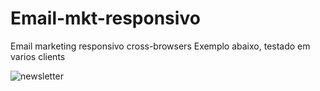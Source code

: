 # Email-mkt-responsivo
Email marketing responsivo cross-browsers
Exemplo abaixo, testado em varios clients

![newsletter](https://user-images.githubusercontent.com/30131825/35435828-4bb0acac-0273-11e8-89cb-1a5a09be1e08.png)
